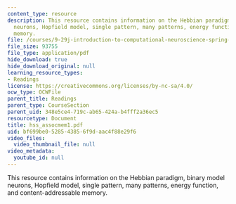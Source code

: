 ```yaml
---
content_type: resource
description: This resource contains information on the Hebbian paradigm, binary model
  neurons, Hopfield model, single pattern, many patterns, energy function, and content-addressable
  memory.
file: /courses/9-29j-introduction-to-computational-neuroscience-spring-2004/bf699be0528543856f9daac4f88e29f6_hss_assocmem1.pdf
file_size: 93755
file_type: application/pdf
hide_download: true
hide_download_original: null
learning_resource_types:
- Readings
license: https://creativecommons.org/licenses/by-nc-sa/4.0/
ocw_type: OCWFile
parent_title: Readings
parent_type: CourseSection
parent_uid: 348e5ce4-719c-ab65-424a-b4fff2a36ec5
resourcetype: Document
title: hss_assocmem1.pdf
uid: bf699be0-5285-4385-6f9d-aac4f88e29f6
video_files:
  video_thumbnail_file: null
video_metadata:
  youtube_id: null
---
```

This resource contains information on the Hebbian paradigm, binary model neurons, Hopfield model, single pattern, many patterns, energy function, and content-addressable memory.